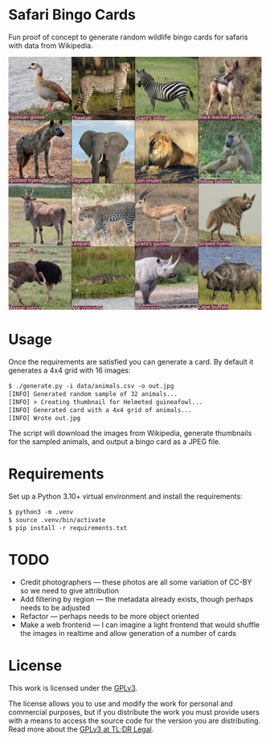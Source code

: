 # Safari Bingo Cards
Fun proof of concept to generate random wildlife bingo cards for safaris with data from Wikipedia.

<p align="center">
  <img width="600" alt="Example bingo card showing a 4x4 grid of Sub-Saharan African wildlife" src="example.jpg">
</p>

# Usage
Once the requirements are satisfied you can generate a card. By default it generates a 4x4 grid with 16 images:

```console
$ ./generate.py -i data/animals.csv -o out.jpg
[INFO] Generated random sample of 32 animals...
[INFO] > Creating thumbnail for Helmeted guineafowl...
[INFO] Generated card with a 4x4 grid of animals...
[INFO] Wrote out.jpg
```

The script will download the images from Wikipedia, generate thumbnails for the sampled animals, and output a bingo card as a JPEG file.

# Requirements
Set up a Python 3.10+ virtual environment and install the requirements:

```console
$ python3 -m .venv
$ source .venv/bin/activate
$ pip install -r requirements.txt
```

# TODO

- Credit photographers — these photos are all some variation of CC-BY so we need to give attribution
- Add filtering by region — the metadata already exists, though perhaps needs to be adjusted
- Refactor — perhaps needs to be more object oriented
- Make a web frontend — I can imagine a light frontend that would shuffle the images in realtime and allow generation of a number of cards

# License
This work is licensed under the [GPLv3](https://www.gnu.org/licenses/gpl-3.0.en.html).

The license allows you to use and modify the work for personal and commercial purposes, but if you distribute the work you must provide users with a means to access the source code for the version you are distributing. Read more about the [GPLv3 at TL;DR Legal](https://tldrlegal.com/license/gnu-general-public-license-v3-(gpl-3)).
